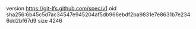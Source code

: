 version https://git-lfs.github.com/spec/v1
oid sha256:6b45c5d7ac34547e945204af5db966ebdf2ba9831e7e8631b7e2346dd2bf67d9
size 4246
